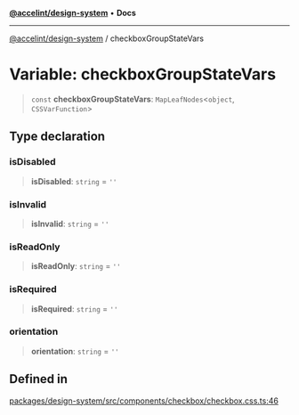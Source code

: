 [**@accelint/design-system**](../README.md) • **Docs**

***

[@accelint/design-system](../README.md) / checkboxGroupStateVars

# Variable: checkboxGroupStateVars

> `const` **checkboxGroupStateVars**: `MapLeafNodes`\<`object`, `CSSVarFunction`\>

## Type declaration

### isDisabled

> **isDisabled**: `string` = `''`

### isInvalid

> **isInvalid**: `string` = `''`

### isReadOnly

> **isReadOnly**: `string` = `''`

### isRequired

> **isRequired**: `string` = `''`

### orientation

> **orientation**: `string` = `''`

## Defined in

[packages/design-system/src/components/checkbox/checkbox.css.ts:46](https://github.com/gohypergiant/standard-toolkit/blob/258694cea8ed8bbd956b3cf5da47c2c9debcf127/packages/design-system/src/components/checkbox/checkbox.css.ts#L46)
